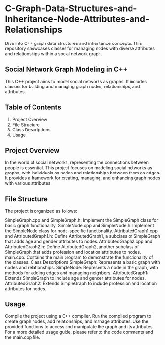 # C-Graph-Data-Structures-and-Inheritance-Node-Attributes-and-Relationships
Dive into C++ graph data structures and inheritance concepts. This repository showcases classes for managing nodes with diverse attributes and relationships within a social network graph.

## Social Network Graph Modeling in C++

This C++ project aims to model social networks as graphs. It includes classes for building and managing graph nodes, relationships, and attributes.

## Table of Contents

1. Project Overview
2. File Structure
3. Class Descriptions
4. Usage

## Project Overview

In the world of social networks, representing the connections between people is essential. This project focuses on modeling social networks as graphs, with individuals as nodes and relationships between them as edges. It provides a framework for creating, managing, and enhancing graph nodes with various attributes.

## File Structure

The project is organized as follows:

SimpleGraph.cpp and SimpleGraph.h: Implement the SimpleGraph class for basic graph functionality.
SimpleNode.cpp and SimpleNode.h: Implement the SimpleNode class for node-specific functionality.
AttributedGraph1.cpp and AttributedGraph1.h: Define AttributedGraph1, a subclass of SimpleGraph that adds age and gender attributes to nodes.
AttributedGraph2.cpp and AttributedGraph2.h: Define AttributedGraph2, another subclass of SimpleGraph that adds profession and location attributes to nodes.
main.cpp: Contains the main program to demonstrate the functionality of the classes.
Class Descriptions
SimpleGraph: Represents a basic graph with nodes and relationships.
SimpleNode: Represents a node in the graph, with methods for adding edges and managing neighbors.
AttributedGraph1: Extends SimpleGraph to include age and gender attributes for nodes.
AttributedGraph2: Extends SimpleGraph to include profession and location attributes for nodes.

## Usage

Compile the project using a C++ compiler.
Run the compiled program to create graph nodes, add relationships, and manage attributes.
Use the provided functions to access and manipulate the graph and its attributes.
For a more detailed usage guide, please refer to the code comments and the main.cpp file.
